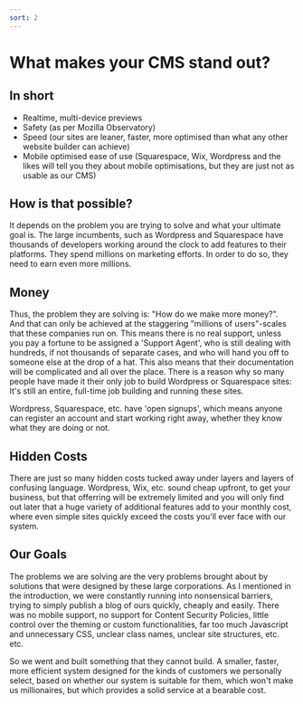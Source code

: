 ```yaml
---
sort: 2
---
```


# What makes your CMS stand out?

## In short

- Realtime, multi-device previews
- Safety (as per Mozilla Observatory)
- Speed (our sites are leaner, faster, more optimised than what any other website builder can achieve)
- Mobile optimised ease of use (Squarespace, Wix, Wordpress and the likes will tell you they about mobile optimisations, but they are just not as usable as our CMS)

## How is that possible?

It depends on the problem you are trying to solve and what your ultimate goal is. The large incumbents, such as Wordpress and Squarespace have thousands of developers working around the clock to add features to their platforms. They spend millions on marketing efforts. In order to do so, they need to earn even more millions.

## Money

Thus, the problem they are solving is: "How do we make more money?". And that can only be achieved at the staggering "millions of users"-scales that these companies run on. This means there is no real support, unless you pay a fortune to be assigned a 'Support Agent', who is still dealing with hundreds, if not thousands of separate cases, and who will hand you off to someone else at the drop of a hat. This also means that their documentation will be complicated and all over the place. There is a reason why so many people have made it their only job to build Wordpress or Squarespace sites: It's still an entire, full-time job building and running these sites. 

Wordpress, Squarespace, etc. have 'open signups', which means anyone can register an account and start working right away, whether they know what they are doing or not.

## Hidden Costs

There are just so many hidden costs tucked away under layers and layers of confusing language. Wordpress, Wix, etc. sound cheap upfront, to get your business, but that offerring will be extremely limited and you will only find out later that a huge variety of additional features add to your monthly cost, where even simple sites quickly exceed the costs you'll ever face with our system.

## Our Goals

The problems we are solving are the very problems brought about by solutions that were designed by these large corporations. As I mentioned in the introduction, we were constantly running into nonsensical barriers, trying to simply publish a blog of ours quickly, cheaply and easily. There was no mobile support, no support for Content Security Policies, little control over the theming or custom functionalities, far too much Javascript and unnecessary CSS, unclear class names, unclear site structures, etc. etc.

So we went and built something that they cannot build. A smaller, faster, more efficient system designed for the kinds of customers we personally select, based on whether our system is suitable for them, which won't make us millionaires, but which provides a solid service at a bearable cost.


